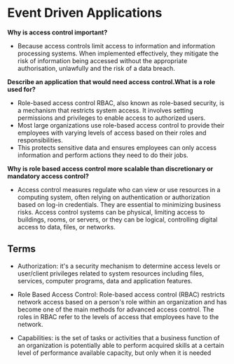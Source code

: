 # Event Driven Applications

**Why is access control important?**

- Because access controls limit access to information and information processing systems. When implemented effectively, they mitigate the risk of information being accessed without the appropriate authorisation, unlawfully and the risk of a data breach.

**Describe an application that would need access control.What is a role used for?**

- Role-based access control RBAC, also known as role-based security, is a mechanism that restricts system access. It involves setting permissions and privileges to enable access to authorized users.
- Most large organizations use role-based access control to provide their employees with varying levels of access based on their roles and responsibilities.
- This protects sensitive data and ensures employees can only access information and perform actions they need to do their jobs.

**Why is role based access control more scalable than discretionary or mandatory access control?**

- Access control measures regulate who can view or use resources in a computing system, often relying on authentication or authorization based on log-in credentials. They are essential to minimizing business risks. Access control systems can be physical, limiting access to buildings, rooms, or servers, or they can be logical, controlling digital access to data, files, or networks.

## Terms

- Authorization: it's a security mechanism to determine access levels or user/client privileges related to system resources including files, services, computer programs, data and application features.

- Role Based Access Control: Role-based access control (RBAC) restricts network access based on a person's role within an organization and has become one of the main methods for advanced access control. The roles in RBAC refer to the levels of access that employees have to the network.

- Capabilities: is the set of tasks or activities that a business function of an organization is potentially able to perform acquired skills at a certain level of performance available capacity, but only when it is needed